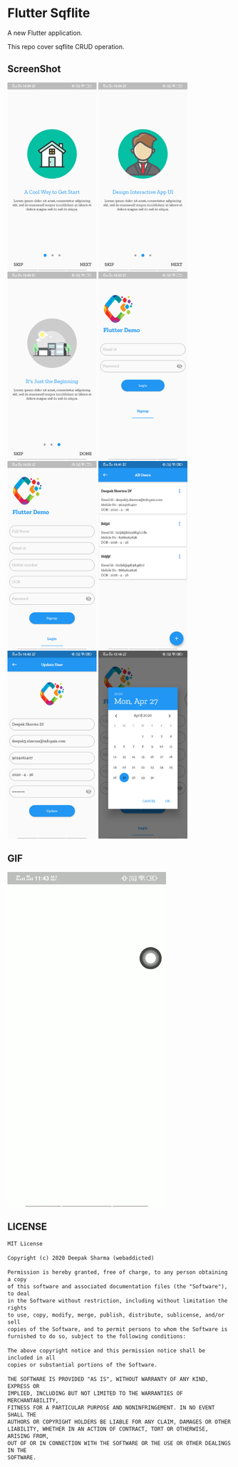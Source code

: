 # Flutter Sqflite

A new Flutter application.

This repo cover sqflite CRUD operation. 

## ScreenShot

<img src="https://github.com/webaddicted/Flutter-Sqflite/blob/master/screenshot/onboarding1.png" width="200">   <img src="https://github.com/webaddicted/Flutter-Sqflite/blob/master/screenshot/onboarding2.png" width="200">   <img src="https://github.com/webaddicted/Flutter-Sqflite/blob/master/screenshot/onboarding3.png" width="200">   <img src="https://github.com/webaddicted/Flutter-Sqflite/blob/master/screenshot/login.png" width="200">   <img src="https://github.com/webaddicted/Flutter-Sqflite/blob/master/screenshot/signup.png" width="200">   <img src="https://github.com/webaddicted/Flutter-Sqflite/blob/master/screenshot/home.jpg" width="200">   <img src="https://github.com/webaddicted/Flutter-Sqflite/blob/master/screenshot/update_user.jpg" width="200">   <img src="https://github.com/webaddicted/Flutter-Sqflite/blob/master/screenshot/dob.png" width="200">

GIF
-----------

![Demo screenshot](screenshot/video.gif "gif demo")




## LICENSE
```
MIT License

Copyright (c) 2020 Deepak Sharma (webaddicted)

Permission is hereby granted, free of charge, to any person obtaining a copy
of this software and associated documentation files (the "Software"), to deal
in the Software without restriction, including without limitation the rights
to use, copy, modify, merge, publish, distribute, sublicense, and/or sell
copies of the Software, and to permit persons to whom the Software is
furnished to do so, subject to the following conditions:

The above copyright notice and this permission notice shall be included in all
copies or substantial portions of the Software.

THE SOFTWARE IS PROVIDED "AS IS", WITHOUT WARRANTY OF ANY KIND, EXPRESS OR
IMPLIED, INCLUDING BUT NOT LIMITED TO THE WARRANTIES OF MERCHANTABILITY,
FITNESS FOR A PARTICULAR PURPOSE AND NONINFRINGEMENT. IN NO EVENT SHALL THE
AUTHORS OR COPYRIGHT HOLDERS BE LIABLE FOR ANY CLAIM, DAMAGES OR OTHER
LIABILITY, WHETHER IN AN ACTION OF CONTRACT, TORT OR OTHERWISE, ARISING FROM,
OUT OF OR IN CONNECTION WITH THE SOFTWARE OR THE USE OR OTHER DEALINGS IN THE
SOFTWARE.
```
